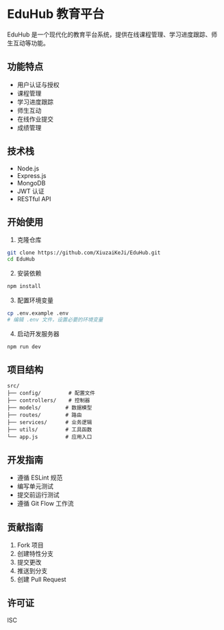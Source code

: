 # EduHub 教育平台

EduHub 是一个现代化的教育平台系统，提供在线课程管理、学习进度跟踪、师生互动等功能。

## 功能特点

- 用户认证与授权
- 课程管理
- 学习进度跟踪
- 师生互动
- 在线作业提交
- 成绩管理

## 技术栈

- Node.js
- Express.js
- MongoDB
- JWT 认证
- RESTful API

## 开始使用

1. 克隆仓库
```bash
git clone https://github.com/XiuzaiKeJi/EduHub.git
cd EduHub
```

2. 安装依赖
```bash
npm install
```

3. 配置环境变量
```bash
cp .env.example .env
# 编辑 .env 文件，设置必要的环境变量
```

4. 启动开发服务器
```bash
npm run dev
```

## 项目结构

```
src/
├── config/         # 配置文件
├── controllers/    # 控制器
├── models/        # 数据模型
├── routes/        # 路由
├── services/      # 业务逻辑
├── utils/         # 工具函数
└── app.js         # 应用入口
```

## 开发指南

- 遵循 ESLint 规范
- 编写单元测试
- 提交前运行测试
- 遵循 Git Flow 工作流

## 贡献指南

1. Fork 项目
2. 创建特性分支
3. 提交更改
4. 推送到分支
5. 创建 Pull Request

## 许可证

ISC 